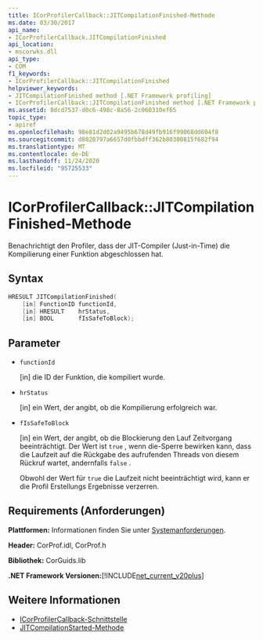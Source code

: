 ```yaml
---
title: ICorProfilerCallback::JITCompilationFinished-Methode
ms.date: 03/30/2017
api_name:
- ICorProfilerCallback.JITCompilationFinished
api_location:
- mscorwks.dll
api_type:
- COM
f1_keywords:
- ICorProfilerCallback::JITCompilationFinished
helpviewer_keywords:
- JITCompilationFinished method [.NET Framework profiling]
- ICorProfilerCallback::JITCompilationFinished method [.NET Framework profiling]
ms.assetid: 8dcd7537-d0c6-498c-8a56-2c060310ef65
topic_type:
- apiref
ms.openlocfilehash: 98e81d2d02a9495b678d49fb916f99068dd604f8
ms.sourcegitcommit: d8020797a6657d0fbbdff362b80300815f682f94
ms.translationtype: MT
ms.contentlocale: de-DE
ms.lasthandoff: 11/24/2020
ms.locfileid: "95725533"
---
```

# <a name="icorprofilercallbackjitcompilationfinished-method"></a>ICorProfilerCallback::JITCompilationFinished-Methode

Benachrichtigt den Profiler, dass der JIT-Compiler (Just-in-Time) die Kompilierung einer Funktion abgeschlossen hat.  
  
## <a name="syntax"></a>Syntax  
  
```cpp  
HRESULT JITCompilationFinished(  
    [in] FunctionID functionId,  
    [in] HRESULT    hrStatus,  
    [in] BOOL       fIsSafeToBlock);  
```  
  
## <a name="parameters"></a>Parameter

- `functionId`

  \[in] die ID der Funktion, die kompiliert wurde.

- `hrStatus`

  \[in] ein Wert, der angibt, ob die Kompilierung erfolgreich war.

- `fIsSafeToBlock`

  \[in] ein Wert, der angibt, ob die Blockierung den Lauf Zeitvorgang beeinträchtigt. Der Wert ist `true` , wenn die-Sperre bewirken kann, dass die Laufzeit auf die Rückgabe des aufrufenden Threads von diesem Rückruf wartet, andernfalls `false` .

  Obwohl der Wert für `true` die Laufzeit nicht beeinträchtigt wird, kann er die Profil Erstellungs Ergebnisse verzerren.

## <a name="requirements"></a>Requirements (Anforderungen)  

 **Plattformen:** Informationen finden Sie unter [Systemanforderungen](../../get-started/system-requirements.md).  
  
 **Header:** CorProf.idl, CorProf.h  
  
 **Bibliothek:** CorGuids.lib  
  
 **.NET Framework Versionen:**[!INCLUDE[net_current_v20plus](../../../../includes/net-current-v20plus-md.md)]  
  
## <a name="see-also"></a>Weitere Informationen

- [ICorProfilerCallback-Schnittstelle](icorprofilercallback-interface.md)
- [JITCompilationStarted-Methode](icorprofilercallback-jitcompilationstarted-method.md)
